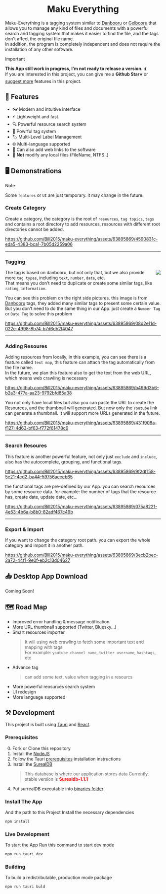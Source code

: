 <h1 align="center">Maku Everything</h1>

Maku-Everything is a tagging system similar to [Danbooru](https://danbooru.donmai.us/) or [Gelbooru](https://gelbooru.com/) that allows you to manage any kind of files and documents with a powerful search and tagging system that makes it easier to find the file, and the tags don't affect the original file name. \
In addition, the program is completely independent and does not require the installation of any other software.

> [!IMPORTANT]  
> **This App still work in progress, I'm not ready to release a version. :(** \
> If you are interested in this project, you can give me a **Github Star⭐** or [suggest more](https://github.com/Bill2015/maku-everything/discussions/19) features in this project.

## 🔧 Features
- 👓 Modern and intuitive interface
- ⚡ Lightweight and fast
- 🔍 Powerful resource search system
- 📌 Powrful tag system
- 🏷️ Multi-Level Label Management
- 🌐 Multi-language supported
- 🔗 Can also add web links to the software
- 📑 **Not** modify any local files (FileName, NTFS..)

## 🖥️ Demonstrations
> [!NOTE] 
> Some `features` or `UI` are just temporary. it may change in the future.

### Create Category
Create a category, the category is the root of `resources`, `tag topics`, `tags` and contains a root directory to add resources, resources with different root directories cannot be added.

https://github.com/Bill2015/maku-everything/assets/63895869/4590831c-eda5-4383-bca1-7b05d2259a06

---
### Tagging
<img align="right" src="https://github.com/Bill2015/maku-everything/assets/63895869/ac8f0a15-284b-40b2-8cff-0dafd76252db">

The tag is based on danbooru, but not only that, but we also provide more `tag types`, including `text`, `number`, `date`, etc. \
That means you don't need to duplicate or create some similar tags, like `rating`, `information`.

You can see this problem on the right side pictures. this image is from [Danbooru](https://danbooru.donmai.us/) tags, they added many similar tags to present some certain value. But you don't need to do the same thing in our App. just create a `Number Tag` or `Date Tag` to solve this problem

https://github.com/Bill2015/maku-everything/assets/63895869/08d2e11d-022e-4998-8b74-b7d6db2f4047

---
### Adding Resoures
Adding resources from locally, in this example, you can see there is a feature called `text map`, this feature can attach the tag automatically from the file name. \
In the future, we plan this feature also to get the text from the web URL, which means web crawling is necessary

https://github.com/Bill2015/maku-everything/assets/63895869/b499d3b6-b2a3-477a-aa23-9792bfd85a38

You not only have local files but also you can paste the URL to create the Resources, and the thumbnail will generated. But now only the `Youtube` link can generate a thumbnail. It will support more URLs generated in the future.

https://github.com/Bill2015/maku-everything/assets/63895869/431f908a-f127-4d63-bf63-f772f61478c6

---
### Search Resoures
This feature is another powerful feature, not only just  `exclude` and `include`, also has the autocomplete, grouping, and functional tags.

https://github.com/Bill2015/maku-everything/assets/63895869/9f2df158-5e21-4cd2-ba44-59756aeeeb65

the functional tags are pre-defined by our App. you can search resources by some resource data. for example: the number of tags that the resource has, create date, update date, etc...

https://github.com/Bill2015/maku-everything/assets/63895869/075a8221-4e53-4b6a-b8b0-82adf467c49b

---
### Export & Import
If you want to change the category root path. you can export the whole category and import it in another path.

https://github.com/Bill2015/maku-everything/assets/63895869/3ecb2bec-2a72-44f1-9e0f-eb2c13d04627


## 📥 Desktop App Download
Coming Soon!

## 🗺️ Road Map
- Improved error handling & message notification
- More URL thumbnail supported (Twitter, Bluesky...)
- Smart resources importer
  > It will using web crawling to fetch some important text and mapping with tags \
  > For example: `youtube channel name`, `twitter username`, `hashtags`, etc
- Advance tag
  > can add some text, value when tagging in a resourcs
- More powerful reosurces search system
- UI redesign
- More language supported


## ⚒️ Development
This project is built using [Tauri](https://tauri.app/) and [React](https://react.dev/).

### Prerequisites
0. Fork or Clone this repository 
1. Install the [NodeJS](https://nodejs.org/zh-tw/download)
2. Follow the Tauri [prerequisites](https://tauri.app/v1/guides/getting-started/prerequisites/) installation instructions
3. Install the [SurealDB](https://github.com/surrealdb/surrealdb/releases/tag/v1.0.0-beta.9%2B20230402)
    > This database is where our application stores data
    > Currently, stable version is **<font color="red">Surealdb-1.1.1</font>**
4. Put surrealDB executable into [binaries folder](https://github.com/Bill2015/maku-everything/tree/master/src-tauri/binaries)

### Install The App
And the path to this Project
Install the necessary dependencies
```sh
npm install
```

### Live Development
To start the App
Run this command to start dev mode
```sh
npm run tauri dev
```

### Building
To build a redistributable, production mode package
```sh
npm run tauri buld
```
